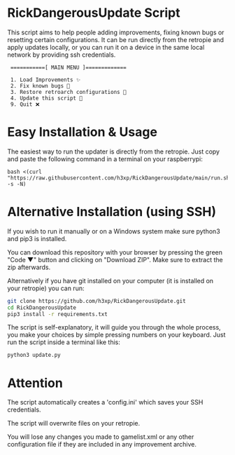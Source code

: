 # RickDangerousUpdate Script

This script aims to help people adding improvements, fixing known bugs or resetting certain configurations.
It can be run directly from the retropie and apply updates locally, or you can run it on a device in the same local network by providing ssh credentials.


```
 ===========[ MAIN MENU ]=============

 1. Load Improvements ✨
 2. Fix known bugs 🐛
 3. Restore retroarch configurations 👾
 4. Update this script 📄
 9. Quit ❌
```

# Easy Installation & Usage

The easiest way to run the updater is directly from the retropie. Just copy and paste the following command
in a terminal on your raspberrypi:

```
bash <(curl "https://raw.githubusercontent.com/h3xp/RickDangerousUpdate/main/run.sh" -s -N)
```

# Alternative Installation (using SSH)

If you wish to run it manually or on a Windows system make sure python3 and pip3 is installed.

You can download this repository with your browser by pressing the green "Code ▼" button and clicking on "Download ZIP".
Make sure to extract the zip afterwards.

Alternatively if you have git installed on your computer (it is installed on your retropie) you can run:

```bash
git clone https://github.com/h3xp/RickDangerousUpdate.git
cd RickDangerousUpdate
pip3 install -r requirements.txt
```


The script is self-explanatory, it will guide you through the whole process, you make your choices by simple pressing numbers on your keyboard.
Just run the script inside a terminal like this:

```
python3 update.py 
```

# Attention

The script automatically creates a 'config.ini' which saves your SSH credentials.

The script will overwrite files on your retropie.

You will lose any changes you made to gamelist.xml or any other configuration file if they are included in any improvement archive.
